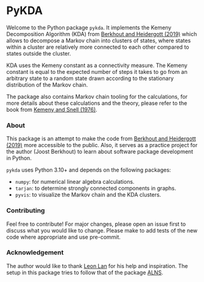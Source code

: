 # PyKDA

Welcome to the Python package `pykda`. It implements the Kemeny Decomposition 
Algorithm (KDA) from [Berkhout and Heidergott (2019)](https://research.vu.nl/ws/portalfiles/portal/104470560/Analysis_of_Markov_influence_graphs.pdf)
 which allows to decompose a Markov chain into clusters of states, 
where states within a cluster are relatively more connected to each other compared
to states outside the cluster. 

KDA uses the Kemeny constant as a connectivity measure.
The Kemeny constant is equal to the expected number of steps it takes to go from
an arbitrary state to a random state drawn according to the stationary distribution
of the Markov chain.

The package also contains Markov chain tooling for the calculations, for more
details about these calculations and the theory, please refer to the book from
[Kemeny and Snell (1976)](https://link-springer-com.vu-nl.idm.oclc.org/book/9780387901923).

### About

This package is an attempt to make the code from [Berkhout and Heidergott (2019)](https://research.vu.nl/ws/portalfiles/portal/104470560/Analysis_of_Markov_influence_graphs.pdf)
more accessible to the public. Also, it serves as a practice project for the
author (Joost Berkhout) to learn about software package development in Python.

`pykda` uses Python 3.10+ and depends on the following packages:

- `numpy`: for numerical linear algebra calculations.
- `tarjan`: to determine strongly connected components in graphs.
- `pyvis`: to visualize the Markov chain and the KDA clusters.

### Contributing

Feel free to contribute! For major changes, please open an issue first
to discuss what you would like to change.
Please make to add tests of the new code where appropriate 
and use pre-commit.

### Acknowledgement
The author would like to thank [Leon Lan](https://github.com/leonlan) for his help
and inspiration. The setup in this package tries to follow that of the package [ALNS](https://github.com/N-Wouda/ALNS).
